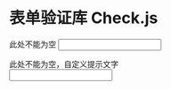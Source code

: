 表单验证库 Check.js
========

此处不能为空
  <input type="text" id="ceshi" check="required;notempty">

此处不能为空，自定义提示文字	
  <input type="text" check="required;notempty[msg=用户名不能为空]">
